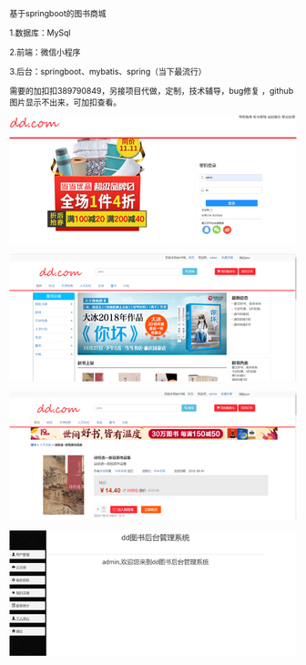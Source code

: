 基于springboot的图书商城

1.数据库：MySql

2.前端：微信小程序

3.后台：springboot、mybatis、spring（当下最流行）

需要的加扣扣389790849，另接项目代做，定制，技术辅导，bug修复
，github图片显示不出来，可加扣查看。

![image](https://github.com/1311236/bookShop/blob/main/images/%E5%9B%BE%E7%89%871.png)


![image](https://github.com/1311236/bookShop/blob/main/images/%E5%9B%BE%E7%89%872.png)


![image](https://github.com/1311236/bookShop/blob/main/images/%E5%9B%BE%E7%89%873.png)


![image](https://github.com/1311236/bookShop/blob/main/images/%E5%9B%BE%E7%89%874.png)


